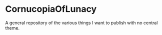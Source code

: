 # CornucopiaOfLunacy

A general repository of the various things I want to publish with no central theme.
